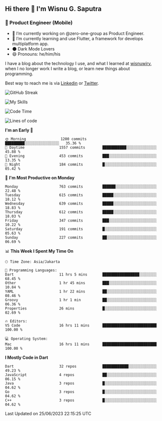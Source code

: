 ## Hi there 👋 I'm Wisnu G. Saputra

### :mobile_phone_off: Product Engineer (Mobile)

- 🔭 I’m currently working on @zero-one-group as Product Engineer.
- 🌱 I’m currently learning and use Flutter, a framework for develops multiplatform app.
- 🌑 Dark Mode Lovers
- 😄 Pronouns: he/him/his

I have a blog about the technology I use, and what I learned at [wisnuwiry](https://wisnuwiry.space/), when I no longer work I write a blog, or learn new things about programming.

Best way to reach me is via [Linkedin](https://www.linkedin.com/in/wisnu-saputra/) or [Twitter](https://twitter.com/wisnuwiry).

![GitHub Streak](https://streak-stats.demolab.com?user=wisnuwiry&theme=dark&hide_border=true)

![My Skills](https://skillicons.dev/icons?i=dart,flutter,kotlin,swift,go,js,css,neovim,git,linux&perline=5)

<!--START_SECTION:waka-->
![Code Time](http://img.shields.io/badge/Code%20Time-546%20hrs%2020%20mins-blue)

![Lines of code](https://img.shields.io/badge/From%20Hello%20World%20I%27ve%20Written-4.6%20million%20lines%20of%20code-blue)

**I'm an Early 🐤** 

```text
🌞 Morning                1200 commits        █████████░░░░░░░░░░░░░░░░   35.36 % 
🌆 Daytime                1557 commits        ███████████░░░░░░░░░░░░░░   45.88 % 
🌃 Evening                453 commits         ███░░░░░░░░░░░░░░░░░░░░░░   13.35 % 
🌙 Night                  184 commits         █░░░░░░░░░░░░░░░░░░░░░░░░   05.42 % 
```
📅 **I'm Most Productive on Monday** 

```text
Monday                   763 commits         ██████░░░░░░░░░░░░░░░░░░░   22.48 % 
Tuesday                  615 commits         █████░░░░░░░░░░░░░░░░░░░░   18.12 % 
Wednesday                639 commits         █████░░░░░░░░░░░░░░░░░░░░   18.83 % 
Thursday                 612 commits         █████░░░░░░░░░░░░░░░░░░░░   18.03 % 
Friday                   347 commits         ███░░░░░░░░░░░░░░░░░░░░░░   10.22 % 
Saturday                 191 commits         █░░░░░░░░░░░░░░░░░░░░░░░░   05.63 % 
Sunday                   227 commits         ██░░░░░░░░░░░░░░░░░░░░░░░   06.69 % 
```


📊 **This Week I Spent My Time On** 

```text
🕑︎ Time Zone: Asia/Jakarta

💬 Programming Languages: 
Dart                     11 hrs 5 mins       █████████████████░░░░░░░░   68.45 % 
Other                    1 hr 45 mins        ███░░░░░░░░░░░░░░░░░░░░░░   10.84 % 
YAML                     1 hr 22 mins        ██░░░░░░░░░░░░░░░░░░░░░░░   08.46 % 
Groovy                   1 hr 1 min          ██░░░░░░░░░░░░░░░░░░░░░░░   06.36 % 
Properties               26 mins             █░░░░░░░░░░░░░░░░░░░░░░░░   02.69 % 

🔥 Editors: 
VS Code                  16 hrs 11 mins      █████████████████████████   100.00 % 

💻 Operating System: 
Mac                      16 hrs 11 mins      █████████████████████████   100.00 % 
```

**I Mostly Code in Dart** 

```text
Dart                     32 repos            ████████████░░░░░░░░░░░░░   49.23 % 
JavaScript               4 repos             ██░░░░░░░░░░░░░░░░░░░░░░░   06.15 % 
Java                     3 repos             █░░░░░░░░░░░░░░░░░░░░░░░░   04.62 % 
Go                       3 repos             █░░░░░░░░░░░░░░░░░░░░░░░░   04.62 % 
C++                      3 repos             █░░░░░░░░░░░░░░░░░░░░░░░░   04.62 % 
```




 Last Updated on 25/06/2023 22:15:25 UTC
<!--END_SECTION:waka-->
